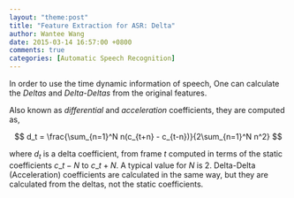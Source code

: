 ```yaml
---
layout: "theme:post"
title: "Feature Extraction for ASR: Delta"
author: Wantee Wang
date: 2015-03-14 16:57:00 +0800
comments: true
categories: [Automatic Speech Recognition]
---
```


In order to use the time dynamic information of speech, One can calculate the *Deltas* and *Delta-Deltas* from the original features.

<!-- more -->

Also known as *differential* and *acceleration* coefficients, they are computed as,

$$
d_t = \frac{\sum_{n=1}^N n(c_{t+n} - c_{t-n})}{2\sum_{n=1}^N n^2}
$$

where $d_t$ is a delta coefficient, from frame $t$  computed in terms of the static coefficients $c\_{t-N}$ to $c\_{t+N}$. A typical value for $N$ is 2. Delta-Delta (Acceleration) coefficients are calculated in the same way, but they are calculated from the deltas, not the static coefficients.

